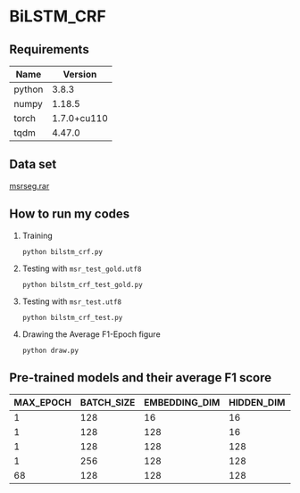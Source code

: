 # BiLSTM_CRF
## Requirements

|Name  |Version    |
|------|-----------|
|python|3.8.3      |
|numpy |1.18.5     |
|torch |1.7.0+cu110|
|tqdm  |4.47.0     |

## Data set
[msrseg.rar](https://github.com/guzy0324/BiLSTM_CRF/releases/download/v0.1.0/msrseg.rar)

## How to run my codes
1. Training

    ```shell
    python bilstm_crf.py
    ```

2. Testing with `msr_test_gold.utf8`

    ```shell
    python bilstm_crf_test_gold.py
    ```

3. Testing with `msr_test.utf8`

    ```shell
    python bilstm_crf_test.py
    ```

4. Drawing the Average F1-Epoch figure
    ```shell
    python draw.py
    ```

## Pre-trained models and their average F1 score
|MAX_EPOCH|BATCH_SIZE|EMBEDDING_DIM|HIDDEN_DIM|Link                                                                      |
|---------|----------|-------------|----------|--------------------------------------------------------------------------|
|1        |128       |16           |16        |[1.128.16.16.7z](https://github.com/guzy0324/BiLSTM_CRF/releases/download/v0.0.0/1.128.16.16.7z)   |
|1        |128       |128          |16        |[1.128.128.16.7z](https://github.com/guzy0324/BiLSTM_CRF/releases/download/v0.0.0/1.128.128.16.7z)  |
|1        |128       |128          |128       |[1.128.128.128.7z](https://github.com/guzy0324/BiLSTM_CRF/releases/download/v0.0.0/1.128.128.128.7z) |
|1        |256       |128          |128       |[1.256.128.128.7z](https://github.com/guzy0324/BiLSTM_CRF/releases/download/v0.0.0/1.256.128.128.7z) |
|68       |128       |128          |128       |[68.128.128.128.7z](https://github.com/guzy0324/BiLSTM_CRF/releases/download/v0.0.0/68.128.128.128.7z)|